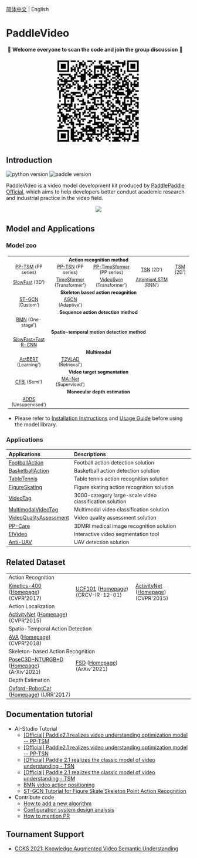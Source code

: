 [简体中文](README.md) | English

# PaddleVideo

​ 💖 **Welcome everyone to scan the code and join the group discussion** 💖
<div align="center">
  <img src="docs/images/user_group.png" width=250/></div>

## Introduction

![python version](https://img.shields.io/badge/python-3.7+-orange.svg) ![paddle version](https://img.shields.io/badge/PaddlePaddle-2.0-blue )


PaddleVideo is a video model development kit produced by [PaddlePaddle Official](https://www.paddlepaddle.org.cn/?fr=paddleEdu_github), which aims to help developers better conduct academic research and industrial practice in the video field.

<div align="center">
  <img src="docs/images/home.gif" width="450px"/><br>
</div>


## Model and Applications

### Model zoo

<table style="margin-left:auto;margin-right:auto;font-size:1.3vw;padding:3px 5px;text-align:center;vertical-align:center;">
  <tr>
    <td colspan="5" style="font-weight:bold;">Action recognition method</td>
  </tr>
  <tr>
    <td><a href="./docs/en/model_zoo/recognition/pp-tsm.md">PP-TSM</a> (PP series)</td>
    <td><a href="./docs/en/model_zoo/recognition/pp-tsn.md">PP-TSN</a> (PP series)</td>
    <td><a href="./docs/en/model_zoo/recognition/pp-timesformer.md">PP-TimeSformer</a> (PP series)</td>
    <td><a href="./docs/en/model_zoo/recognition/tsn.md">TSN</a> (2D’)</td>
    <td><a href="./docs/en/model_zoo/recognition/tsm.md">TSM</a> (2D')</td>
  <tr>
    <td><a href="./docs/en/model_zoo/recognition/slowfast.md">SlowFast</a> (3D’)</td>
    <td><a href="./docs/en/model_zoo/recognition/timesformer.md">TimeSformer</a> (Transformer')</td>
    <td><a href="./docs/en/model_zoo/recognition/videoswin.md">VideoSwin</a> (Transformer’)</td>
    <td><a href="./docs/en/model_zoo/recognition/attention_lstm.md">AttentionLSTM</a> (RNN')</td>
    <td></td>
  </tr>
  <tr>
    <td colspan="5" style="font-weight:bold;">Skeleton based action recognition</td>
  </tr>
  <tr>
    <td><a href="./docs/en/model_zoo/recognition/stgcn.md">ST-GCN</a> (Custom’)</td>
    <td><a href="./docs/en/model_zoo/recognition/agcn.md">AGCN</a> (Adaptive')</td>
    <td></td>
    <td></td>
    <td></td>
  </tr>
  <tr>
    <td colspan="5" style="font-weight:bold;">Sequence action detection method</td>
  </tr>
  <tr>
    <td><a href="./docs/en/model_zoo/localization/bmn.md">BMN</a> (One-stage')</td>
    <td></td>
    <td></td>
    <td></td>
    <td></td>
  </tr>
  <tr>
    <td colspan="5" style="font-weight:bold;">Spatio-temporal motion detection method</td>
  </tr>
  <tr>
    <td><a href="slowfast.md">SlowFast+Fast R-CNN</a>
    <td></td>
    <td></td>
    <td></td>
    <td></td>
  </tr>
  <tr>
    <td colspan="5" style="font-weight:bold;">Multimodal</td>
  </tr>
  <tr>
    <td><a href="./docs/en/model_zoo/multimodal/actbert.md">ActBERT</a> (Learning')</td>
    <td><a href="">T2VLAD</a> (Retrieval')</td>
    <td></td>
    <td></td>
    <td></td>
  </tr>
  <tr>
    <td colspan="5" style="font-weight:bold;">Video target segmentation</td>
  </tr>
  <tr>
    <td><a href="./docs/en/model_zoo/segmentation/cfbi.md">CFBI</a> (Semi')</td>
    <td><a href="./applications/EIVideo/EIVideo/docs/en/manet.md">MA-Net</a> (Supervised')</td>
    <td></td>
    <td></td>
    <td></td>
  </tr>
  <tr>
    <td colspan="5" style="font-weight:bold;">Monocular depth estimation</td>
  </tr>
  <tr>
    <td><a href="./docs/en/model_zoo/estimation/adds.md">ADDS</a> (Unsupervised‘)</td>
    <td></td>
    <td></td>
    <td></td>
    <td></td>
  </tr>
</table>

- Please refer to [Installation Instructions](docs/zh-CN/install.md) and [Usage Guide](docs/zh-CN/usage.md) before using the model library.

### Applications

| Applications | Descriptions |
| :--------------- | :------------ |
| [FootballAction]() | Football action detection solution|
| [BasketballAction](applications/BasketballAction) | Basketball action detection solution |
| [TableTennis](applications/ableTennis) | Table tennis action recognition solution|
| [FigureSkating](applications/FigureSkating) | Figure skating action recognition solution|
| [VideoTag](applications/VideoTag) | 3000-category large-scale video classification solution |
| [MultimodalVideoTag](applications/MultimodalVideoTag) | Multimodal video classification solution|
| [VideoQualityAssessment](applications/VideoQualityAssessment) | Video quality assessment solution|
| [PP-Care](applications/PP-Care) | 3DMRI medical image recognition solution |
| [EIVideo](applications/EIVideo) | Interactive video segmentation tool|
| [Anti-UAV](applications/Anti-UAV) |UAV detection solution|

## Related Dataset

<table>
  <tbody><tr>
    <td colspan="4">Action Recognition</td>
  </tr>
  <tr>
    <td><a href="docs/zh-CN/dataset/k400.md">Kinetics-400</a> (<a href="https://deepmind.com/research/open-source/kinetics/" rel="nofollow">Homepage</a>) (CVPR'2017)</td>
    <td><a href="docs/zh-CN/dataset/ucf101.md">UCF101</a> (<a href="https://www.crcv.ucf.edu/research/data-sets/ucf101/" rel="nofollow">Homepage</a>) (CRCV-IR-12-01)</td>
    <td><a href="docs/zh-CN/dataset/ActivityNet.md">ActivityNet</a> (<a href="http://activity-net.org/" rel="nofollow">Homepage</a>) (CVPR'2015)</td>
  </tr>
  <tr>
    <td colspan="4">Action Localization</td>
  </tr>
  <tr>
    <td><a href="docs/zh-CN/dataset/ActivityNet.md">ActivityNet</a> (<a href="http://activity-net.org/" rel="nofollow">Homepage</a>) (CVPR'2015)</td>
    <td></td>
    <td></td>
  </tr>
  <tr>
    <td colspan="4">Spatio-Temporal Action Detection</td>
  </tr>
  <tr>
    <td><a href="docs/zh-CN/dataset/AVA.md">AVA</a> (<a href="https://research.google.com/ava/index.html" rel="nofollow">Homepage</a>) (CVPR'2018)</td>
    <td></td>
  </tr>
  <tr>
    <td colspan="4">Skeleton-based Action Recognition</td>
  </tr>
  <tr>
    <td><a href="docs/zh-CN/dataset/ntu-rgbd.md">PoseC3D-NTURGB+D</a> (<a href="https://kennymckormick.github.io/posec3d/" rel="nofollow">Homepage</a>) (ArXiv'2021)</td>
    <td><a href="docs/zh-CN/dataset/fsd.md">FSD</a> (<a href="https://aistudio.baidu.com/aistudio/competition/detail/115/0/introduction" rel="nofollow">Homepage</a>) (ArXiv'2021)</td>
  </tr>
  <tr>
    <td colspan="4">Depth Estimation</td>
  </tr>
  <tr>
    <td><a href="docs/zh-CN/dataset/Oxford_RobotCar.md">Oxford-RobotCar</a> (<a href="https://robotcar-dataset.robots.ox.ac.uk/" rel="nofollow">Homepage</a>) (IJRR'2017)</td>
  </tr>
</tbody>
</table>

## Documentation tutorial
- AI-Studio Tutorial
    - [[Official] Paddle2.1 realizes video understanding optimization model -- PP-TSM](https://aistudio.baidu.com/aistudio/projectdetail/3399656?contributionType=1)
    - [[Official] Paddle2.1 realizes video understanding optimization model -- PP-TSN](https://aistudio.baidu.com/aistudio/projectdetail/2879980?contributionType=1)
    - [[Official] Paddle 2.1 realizes the classic model of video understanding - TSN](https://aistudio.baidu.com/aistudio/projectdetail/2250682)
    - [[Official] Paddle 2.1 realizes the classic model of video understanding - TSM](https://aistudio.baidu.com/aistudio/projectdetail/2310889)
    - [BMN video action positioning](https://aistudio.baidu.com/aistudio/projectdetail/2250674)
    - [ST-GCN Tutorial for Figure Skate Skeleton Point Action Recognition](https://aistudio.baidu.com/aistudio/projectdetail/2417717)
- Contribute code
    - [How to add a new algorithm](./docs/zh-CN/contribute/add_new_algorithm.md)
    - [Configuration system design analysis](./docs/en/tutorials/config.md)
    - [How to mention PR](./docs/zh-CN/contribute/how_to_contribute.md)


## Tournament Support
- [CCKS 2021: Knowledge Augmented Video Semantic Understanding](https://www.biendata.xyz/competition/ccks_2021_videounde)
